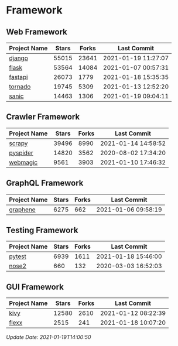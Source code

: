 # Framework

## Web Framework
| Project Name | Stars | Forks | Last Commit |
| ------------ | ----- | ----- | ----------- |
| [django](https://github.com/django/django) | 55015 | 23641 | 2021-01-19 11:27:07 |
| [flask](https://github.com/pallets/flask) | 53564 | 14084 | 2021-01-07 00:57:31 |
| [fastapi](https://github.com/tiangolo/fastapi) | 26073 | 1779 | 2021-01-18 15:35:35 |
| [tornado](https://github.com/tornadoweb/tornado) | 19745 | 5309 | 2021-01-13 12:52:20 |
| [sanic](https://github.com/sanic-org/sanic) | 14463 | 1306 | 2021-01-19 09:04:11 |

## Crawler Framework
| Project Name | Stars | Forks | Last Commit |
| ------------ | ----- | ----- | ----------- |
| [scrapy](https://github.com/scrapy/scrapy) | 39496 | 8990 | 2021-01-14 14:58:52 |
| [pyspider](https://github.com/binux/pyspider) | 14820 | 3562 | 2020-08-02 17:34:20 |
| [webmagic](https://github.com/code4craft/webmagic) | 9561 | 3903 | 2021-01-10 17:46:32 |

## GraphQL Framework
| Project Name | Stars | Forks | Last Commit |
| ------------ | ----- | ----- | ----------- |
| [graphene](https://github.com/graphql-python/graphene) | 6275 | 662 | 2021-01-06 09:58:19 |

## Testing Framework
| Project Name | Stars | Forks | Last Commit |
| ------------ | ----- | ----- | ----------- |
| [pytest](https://github.com/pytest-dev/pytest) | 6939 | 1611 | 2021-01-18 15:46:00 |
| [nose2](https://github.com/nose-devs/nose2) | 660 | 132 | 2020-03-03 16:52:03 |

## GUI Framework
| Project Name | Stars | Forks | Last Commit |
| ------------ | ----- | ----- | ----------- |
| [kivy](https://github.com/kivy/kivy) | 12580 | 2610 | 2021-01-12 08:22:39 |
| [flexx](https://github.com/flexxui/flexx) | 2515 | 241 | 2021-01-18 10:07:20 |

*Update Date: 2021-01-19T14:00:50*